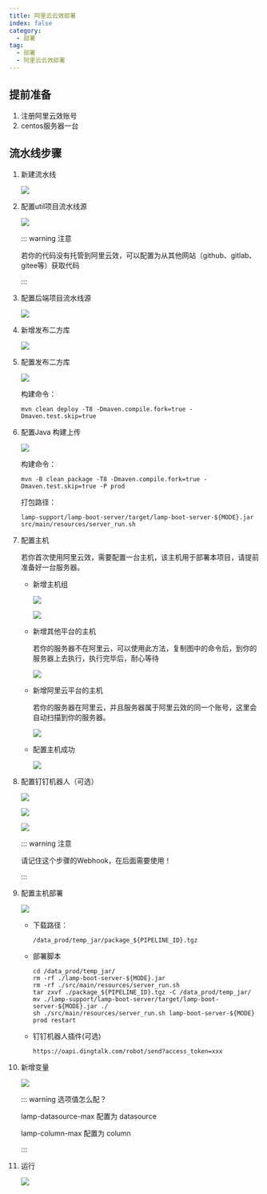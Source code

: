 ```yaml
---
title: 阿里云云效部署
index: false
category:
  - 部署
tag:
  - 部署
  - 阿里云云效部署
---
```


## 提前准备

1. 注册阿里云效账号
2. centos服务器一台

## 流水线步骤

1. 新建流水线

   ![](/images/deployment/新建流水线.png)

2. 配置util项目流水线源

   ![](/images/deployment/配置util项目代码源.png)

   ::: warning 注意

   若你的代码没有托管到阿里云效，可以配置为从其他网站（github、gitlab、gitee等）获取代码

   :::

3. 配置后端项目流水线源

   ![](/images/deployment/配置lamp项目代码源.png)

4. 新增发布二方库

   ![](/images/deployment/新增发布二方库.png)

5. 配置发布二方库

   ![](/images/deployment/配置发布二方库.png)

   构建命令：

   ```shell
   mvn clean deploy -T8 -Dmaven.compile.fork=true -Dmaven.test.skip=true
   ```

   

6. 配置Java 构建上传

   

   ![](/images/deployment/配置Java构建上传.png)

   构建命令：

   ```shell
   mvn -B clean package -T8 -Dmaven.compile.fork=true -Dmaven.test.skip=true -P prod
   ```

   打包路径：

   ```shell
   lamp-support/lamp-boot-server/target/lamp-boot-server-${MODE}.jar
   src/main/resources/server_run.sh
   ```

   

7. 配置主机

   若你首次使用阿里云效，需要配置一台主机，该主机用于部署本项目，请提前准备好一台服务器。

   - 新增主机组

     ![](/images/deployment/新增主机组.png)

     ![](/images/deployment/新增主机组2.png)

   - 新增其他平台的主机

     若你的服务器不在阿里云，可以使用此方法，复制图中的命令后，到你的服务器上去执行，执行完毕后，耐心等待

     ![](/images/deployment/新增主机.png)

   - 新增阿里云平台的主机

     若你的服务器在阿里云，并且服务器属于阿里云效的同一个账号，这里会自动扫描到你的服务器。

     ![](/images/deployment/配置阿里云主机部署.png)

   - 配置主机成功

     ![](/images/deployment/配置主机成功.png)

     

8. 配置钉钉机器人（可选）

   ![](/images/deployment/新建钉钉机器人1.png)

   ![](/images/deployment/新建钉钉机器人2.png)

   ![](/images/deployment/新建钉钉机器人3.png)

   ::: warning 注意

   请记住这个步骤的Webhook，在后面需要使用！

   :::

9. 配置主机部署

   ![](/images/deployment/配置主机部署.png)

   - 下载路径：

     ```shell
     /data_prod/temp_jar/package_${PIPELINE_ID}.tgz
     ```

   - 部署脚本

     ```shell
     cd /data_prod/temp_jar/
     rm -rf ./lamp-boot-server-${MODE}.jar
     rm -rf ./src/main/resources/server_run.sh
     tar zxvf ./package_${PIPELINE_ID}.tgz -C /data_prod/temp_jar/
     mv ./lamp-support/lamp-boot-server/target/lamp-boot-server-${MODE}.jar ./
     sh ./src/main/resources/server_run.sh lamp-boot-server-${MODE} prod restart
     ```

     

   - 钉钉机器人插件(可选)

     ```shell
     https://oapi.dingtalk.com/robot/send?access_token=xxx
     ```

     

10. 新增变量

    ![](/images/deployment/新增变量.png)

    ::: warning 选项值怎么配？

    lamp-datasource-max 配置为 datasource

    lamp-column-max 配置为 column

    :::

11. 运行

    ![](/images/deployment/运行.png)
